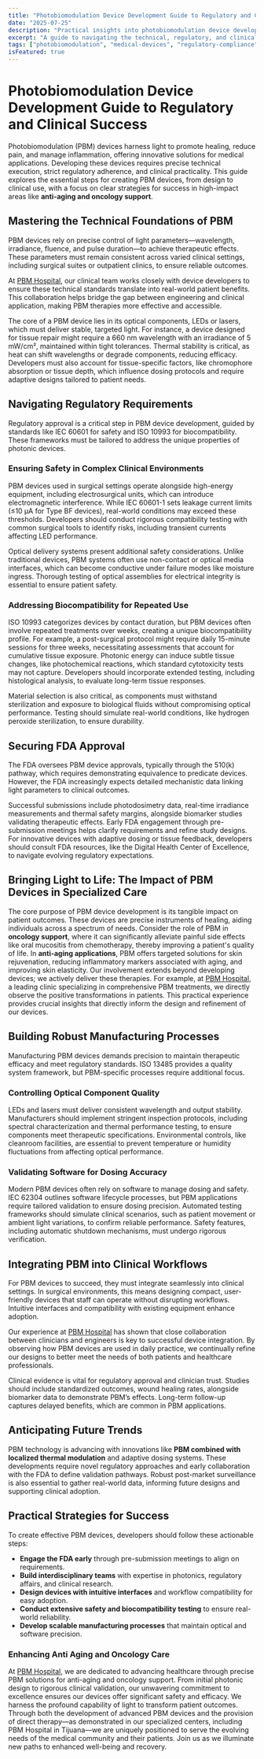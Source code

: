 ```yaml
---
title: "Photobiomodulation Device Development Guide to Regulatory and Clinical Success"
date: "2025-07-25"
description: "Practical insights into photobiomodulation device development, regulatory compliance, and seamless integration into medical practice, with a focus on anti-aging and oncology support."
excerpt: "A guide to navigating the technical, regulatory, and clinical challenges of PBM device development, highlighting applications in anti-aging and oncology."
tags: ["photobiomodulation", "medical-devices", "regulatory-compliance", "clinical-integration", "healthcare-innovation"]
isFeatured: true
---
```


# Photobiomodulation Device Development Guide to Regulatory and Clinical Success

Photobiomodulation (PBM) devices harness light to promote healing, reduce pain, and manage inflammation, offering innovative solutions for medical applications. Developing these devices requires precise technical execution, strict regulatory adherence, and clinical practicality. This guide explores the essential steps for creating PBM devices, from design to clinical use, with a focus on clear strategies for success in high-impact areas like **anti-aging and oncology support**.

## Mastering the Technical Foundations of PBM

PBM devices rely on precise control of light parameters—wavelength, irradiance, fluence, and pulse duration—to achieve therapeutic effects. These parameters must remain consistent across varied clinical settings, including surgical suites or outpatient clinics, to ensure reliable outcomes.

At [PBM Hospital](https://pbmhospital.mx/en/home/), our clinical team works closely with device developers to ensure these technical standards translate into real-world patient benefits. This collaboration helps bridge the gap between engineering and clinical application, making PBM therapies more effective and accessible.

The core of a PBM device lies in its optical components, LEDs or lasers, which must deliver stable, targeted light. For instance, a device designed for tissue repair might require a 660 nm wavelength with an irradiance of 5 mW/cm², maintained within tight tolerances. Thermal stability is critical, as heat can shift wavelengths or degrade components, reducing efficacy. Developers must also account for tissue-specific factors, like chromophore absorption or tissue depth, which influence dosing protocols and require adaptive designs tailored to patient needs.

## Navigating Regulatory Requirements

Regulatory approval is a critical step in PBM device development, guided by standards like IEC 60601 for safety and ISO 10993 for biocompatibility. These frameworks must be tailored to address the unique properties of photonic devices.

### Ensuring Safety in Complex Clinical Environments

PBM devices used in surgical settings operate alongside high-energy equipment, including electrosurgical units, which can introduce electromagnetic interference. While IEC 60601-1 sets leakage current limits ($\le$10 μA for Type BF devices), real-world conditions may exceed these thresholds. Developers should conduct rigorous compatibility testing with common surgical tools to identify risks, including transient currents affecting LED performance.

Optical delivery systems present additional safety considerations. Unlike traditional devices, PBM systems often use non-contact or optical media interfaces, which can become conductive under failure modes like moisture ingress. Thorough testing of optical assemblies for electrical integrity is essential to ensure patient safety.

### Addressing Biocompatibility for Repeated Use

ISO 10993 categorizes devices by contact duration, but PBM devices often involve repeated treatments over weeks, creating a unique biocompatibility profile. For example, a post-surgical protocol might require daily 15-minute sessions for three weeks, necessitating assessments that account for cumulative tissue exposure. Photonic energy can induce subtle tissue changes, like photochemical reactions, which standard cytotoxicity tests may not capture. Developers should incorporate extended testing, including histological analysis, to evaluate long-term tissue responses.

Material selection is also critical, as components must withstand sterilization and exposure to biological fluids without compromising optical performance. Testing should simulate real-world conditions, like hydrogen peroxide sterilization, to ensure durability.

## Securing FDA Approval

The FDA oversees PBM device approvals, typically through the 510(k) pathway, which requires demonstrating equivalence to predicate devices. However, the FDA increasingly expects detailed mechanistic data linking light parameters to clinical outcomes.

Successful submissions include photodosimetry data, real-time irradiance measurements and thermal safety margins, alongside biomarker studies validating therapeutic effects. Early FDA engagement through pre-submission meetings helps clarify requirements and refine study designs. For innovative devices with adaptive dosing or tissue feedback, developers should consult FDA resources, like the Digital Health Center of Excellence, to navigate evolving regulatory expectations.

## Bringing Light to Life: The Impact of PBM Devices in Specialized Care

The core purpose of PBM device development is its tangible impact on patient outcomes. These devices are precise instruments of healing, aiding individuals across a spectrum of needs. Consider the role of PBM in **oncology support**, where it can significantly alleviate painful side effects like oral mucositis from chemotherapy, thereby improving a patient's quality of life. In **anti-aging applications**, PBM offers targeted solutions for skin rejuvenation, reducing inflammatory markers associated with aging, and improving skin elasticity. Our involvement extends beyond developing devices; we actively deliver these therapies. For example, at [PBM Hospital](https://pbmhospital.mx/en/home/), a leading clinic specializing in comprehensive PBM treatments, we directly observe the positive transformations in patients. This practical experience provides crucial insights that directly inform the design and refinement of our devices.

## Building Robust Manufacturing Processes

Manufacturing PBM devices demands precision to maintain therapeutic efficacy and meet regulatory standards. ISO 13485 provides a quality system framework, but PBM-specific processes require additional focus.

### Controlling Optical Component Quality

LEDs and lasers must deliver consistent wavelength and output stability. Manufacturers should implement stringent inspection protocols, including spectral characterization and thermal performance testing, to ensure components meet therapeutic specifications. Environmental controls, like cleanroom facilities, are essential to prevent temperature or humidity fluctuations from affecting optical performance.

### Validating Software for Dosing Accuracy

Modern PBM devices often rely on software to manage dosing and safety. IEC 62304 outlines software lifecycle processes, but PBM applications require tailored validation to ensure dosing precision. Automated testing frameworks should simulate clinical scenarios, such as patient movement or ambient light variations, to confirm reliable performance. Safety features, including automatic shutdown mechanisms, must undergo rigorous verification.

## Integrating PBM into Clinical Workflows

For PBM devices to succeed, they must integrate seamlessly into clinical settings. In surgical environments, this means designing compact, user-friendly devices that staff can operate without disrupting workflows. Intuitive interfaces and compatibility with existing equipment enhance adoption.

Our experience at [PBM Hospital](https://pbmhospital.mx/en/home/) has shown that close collaboration between clinicians and engineers is key to successful device integration. By observing how PBM devices are used in daily practice, we continually refine our designs to better meet the needs of both patients and healthcare professionals.

Clinical evidence is vital for regulatory approval and clinician trust. Studies should include standardized outcomes, wound healing rates, alongside biomarker data to demonstrate PBM’s effects. Long-term follow-up captures delayed benefits, which are common in PBM applications.

## Anticipating Future Trends

PBM technology is advancing with innovations like **PBM combined with localized thermal modulation** and adaptive dosing systems. These developments require novel regulatory approaches and early collaboration with the FDA to define validation pathways. Robust post-market surveillance is also essential to gather real-world data, informing future designs and supporting clinical adoption.

## Practical Strategies for Success

To create effective PBM devices, developers should follow these actionable steps:

-   **Engage the FDA early** through pre-submission meetings to align on requirements.
-   **Build interdisciplinary teams** with expertise in photonics, regulatory affairs, and clinical research.
-   **Design devices with intuitive interfaces** and workflow compatibility for easy adoption.
-   **Conduct extensive safety and biocompatibility testing** to ensure real-world reliability.
-   **Develop scalable manufacturing processes** that maintain optical and software precision.

### Enhancing Anti Aging and Oncology Care

At [PBM Hospital](https://pbmhospital.mx/en/home/), we are dedicated to advancing healthcare through precise PBM solutions for anti-aging and oncology support. From initial photonic design to rigorous clinical validation, our unwavering commitment to excellence ensures our devices offer significant safety and efficacy. We harness the profound capability of light to transform patient outcomes. Through both the development of advanced PBM devices and the provision of direct therapy—as demonstrated in our specialized centers, including PBM Hospital in Tijuana—we are uniquely positioned to serve the evolving needs of the medical community and their patients. Join us as we illuminate new paths to enhanced well-being and recovery.
